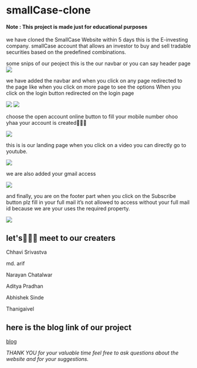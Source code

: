 # smallCase-clone

<h4>Note : This project is made just for educational purposes</h4>

<!-- This project is a part of our build week in coding bootcamp in masai school so, basically as a part of build week which happens after each one month of the journey we collaborate in a team of 5-6 people and work on making a clone of a specific website . -->

<p>we have cloned the SmallCase Website within 5 days this is the E-investing company. smallCase account that allows an investor to buy and sell tradable securities based on the predefined combinations.</P>
some snips of our peoject
this is the our navbar or you can say header page
<!-- ![header](https://user-images.githubusercontent.com/77965216/161383198-0b12af05-3c65-464b-80f5-35252704ea0f.JPG) -->

<img src="https://user-images.githubusercontent.com/77965216/161383198-0b12af05-3c65-464b-80f5-35252704ea0f.JPG"/>
<p>we have added the navbar and when you click on any page redirected to the page
like when you click on more page to see the options
When you click on the login button redirected on the login page</p>
<img src="https://user-images.githubusercontent.com/77965216/161383300-8434be70-26bd-4892-a152-7e491dd36e48.JPG"/>
<img src="https://user-images.githubusercontent.com/77965216/161383324-7012b0d7-c4d9-4396-b0a3-46516a968d91.JPG"/>
<p>choose the open account online button to fill your mobile number ohoo yhaa your account is created🙂🤗🤗</p>
<img src="https://user-images.githubusercontent.com/77965216/161383507-ef1fcac3-7831-4c22-a2dc-6311939fcf2a.png"/>

<p>this is is our landing page  when you click on a video you can directly go to youtube.</p>
<img src="https://user-images.githubusercontent.com/77965216/161383560-2a5fcaca-f8cc-41a7-9dae-07011bcdb2f5.JPG"/>
<p>we are also added your gmail access</p>
<img src="https://user-images.githubusercontent.com/77965216/161383637-df4e8ca1-98f9-4f6f-bd3e-5bbc3a13a4a9.JPG"/>

<p>and finally, you are on the footer part 
when you click on the Subscribe button plz fill in your full mail it’s not allowed to access without your full mail id because we are your uses the required property.</p>
<img src="https://user-images.githubusercontent.com/77965216/161383779-2e038d9e-28f2-45df-93f6-f594ad3acaf8.png"/>


<h2>let's👋👋👋 meet to our creaters</h2>

<p>Chhavi Srivastva</p>
<p>md. arif</p>
<p>Narayan Chatalwar</p>
<p>Aditya Pradhan</p>
<p>Abhishek Sinde</p>
<p>Thanigaivel</P>

<h2>here is the blog link of our project</h2></hr>
<a href="https://medium.com/@sichhavi48/are-you-know-what-is-smallcase-lets-see-how-we-clone-it-within-5days-470bf28df9fc">blog </a>
</hr></hr><br>
<p><i>THANK YOU for your valuable time feel free to ask questions about the website and for your suggestions.</i></p>

